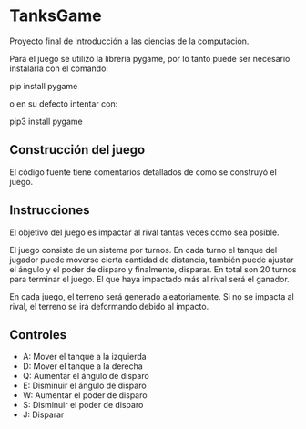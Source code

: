 # TanksGame
Proyecto final de introducción a las ciencias de la computación.

Para el juego se utilizó la librería pygame, por lo tanto puede ser necesario instalarla con el comando: 

pip install pygame

o en su defecto intentar con:

pip3 install pygame


## Construcción del juego

El código fuente tiene comentarios detallados de como se construyó el juego.

## Instrucciones

El objetivo del juego es impactar al rival tantas veces como sea posible.

El juego consiste de un sistema por turnos. En cada turno el tanque del
jugador puede moverse cierta cantidad de distancia, también puede ajustar
el ángulo y el poder de disparo y finalmente, disparar. En total son
20 turnos para terminar el juego. El que haya impactado más al rival será
el ganador.

En cada juego, el terreno será generado aleatoriamente. 
Si no se impacta al rival, el terreno se irá deformando debido al impacto.


## Controles

- A: Mover el tanque a la izquierda
- D: Mover el tanque a la derecha
- Q: Aumentar el ángulo de disparo
- E: Disminuir el ángulo de disparo
- W: Aumentar el poder de disparo
- S: Disminuir el poder de disparo
- J: Disparar
